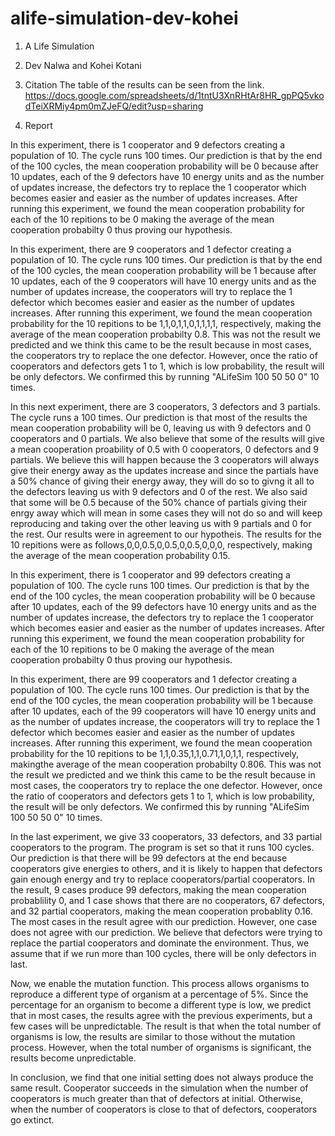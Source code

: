 # alife-simulation-dev-kohei

1. A Life Simulation

2. Dev Nalwa and Kohei Kotani

3. Citation
The table of the results can be seen from the link.
https://docs.google.com/spreadsheets/d/1tntU3XnRHtAr8HR_gpPQ5vkodTeiXRMiy4pm0mZJeFQ/edit?usp=sharing

4. Report

In this experiment, there is 1 cooperator and 9 defectors creating a
population of 10. The cycle runs 100 times. Our prediction is that by the
end of the 100 cycles, the mean cooperation probability will be 0 because
after 10 updates, each of the 9 defectors have 10 energy units and as the
number of updates increase, the defectors try to replace the 1 cooperator
which becomes easier and easier as the number of updates increases. After
running this experiment, we found the mean cooperation probability for each
of the 10 repitions to be 0 making the average of the mean cooperation
probabilty 0 thus proving our hypothesis.


In this experiment, there are 9 cooperators and 1 defector creating a
population of 10. The cycle runs 100 times. Our prediction is that by the
end of the 100 cycles, the mean cooperation probability will be 1 because
after 10 updates, each of the 9 cooperators will have 10 energy units and as the
number of updates increase, the cooperators will try to replace the 1 defector
which becomes easier and easier as the number of updates increases. After
running this experiment, we found the mean cooperation probability for the
10 repitions to be 1,1,0,1,1,0,1,1,1,1, respectively, making the average of
the mean cooperation probabilty 0.8. This was not the result we predicted
and we think this came to be the result because in most cases, the
cooperators try to replace the one defector. However, once the ratio of
cooperators and defectors gets 1 to 1, which is low probability, the result
will be only defectors. We confirmed this by running "ALifeSim 100 50 50 0"
10 times.


In this next experiment, there are 3 cooperators, 3 defectors and 3
partials. The cycle runs a 100 times. Our prediction is that most of the
results the mean cooperation probability will be 0, leaving us with 9
defectors and 0 cooperators and 0 partials. We also believe that some of
the results will give a mean cooperation proability of 0.5 with 0
cooperators, 0 defectors and 9 partials. We believe this will happen
because the 3 cooperators will always give their energy away as the updates
increase and since the partials have a 50% chance of giving their energy
away, they will do so to givng it all to the defectors leaving us with 9
defectors and 0 of the rest. We also said that some will be 0.5 because of
the 50% chance of partials giving their enrgy away which will mean in some
cases they will not do so and will keep reproducing and taking over the
other leaving us with 9 partials and 0 for the rest. Our results were in
agreement to our hypotheis. The results for the 10 repitions were as
follows,0,0,0.5,0,0.5,0,0.5,0,0,0, respectively, making the average of the
mean cooperation probability 0.15.  

In this experiment, there is 1 cooperator and 99 defectors creating a
population of 100. The cycle runs 100 times. Our prediction is that by the
end of the 100 cycles, the mean cooperation probability will be 0 because
after 10 updates, each of the 99 defectors have 10 energy units and as the
number of updates increase, the defectors try to replace the 1 cooperator
which becomes easier and easier as the number of updates increases. After
running this experiment, we found the mean cooperation probability for each
of the 10 repitions to be 0 making the average of the mean cooperation
probabilty 0 thus proving our hypothesis.

In this experiment, there are 99 cooperators and 1 defector creating a
population of 100. The cycle runs 100 times. Our prediction is that by the
end of the 100 cycles, the mean cooperation probability will be 1 because
after 10 updates, each of the 99 cooperators will have 10 energy units and
as the number of updates increase, the cooperators will try to replace the
1 defector which becomes easier and easier as the number of updates
increases. After running this experiment, we found the mean cooperation
probability for the 10 repitions to be 1,1,0.35,1,1,0.71,1,0,1,1, respectively,
makingthe average of the mean cooperation probabilty 0.806. This was not
the result we predicted and we think this came to be the result because in
most cases, the cooperators try to replace the one defector. However, once
the ratio of cooperators and defectors gets 1 to 1, which is low
probability, the result will be only defectors. We confirmed this by
running "ALifeSim 100 50 50 0" 10 times.

In the last experiment, we give 33 cooperators, 33 defectors, and 33
partial cooperators to the program. The program is set so that it runs 100
cycles. Our prediction is that there will be 99 defectors at the end
because cooperators give energies to others, and it is likely to happen that
defectors gain enough energy and try to replace cooperators/partial
cooperators. In the result, 9 cases produce 99 defectors, making the mean
cooperation probablility 0, and 1 case shows that there are no cooperators,
67 defectors, and 32 partial cooperators, making the mean cooperation
probablity 0.16. The most cases in the result agree with our
prediction. However, one case does not agree with our prediction. We
believe that defectors were trying to replace the partial cooperators and
dominate the environment. Thus, we assume that if we run more than 100
cycles, there will be only defectors in last.

Now, we enable the mutation function. This process allows organisms to
reproduce a different type of organism at a percentage of 5%. Since the
percentage for an organism to become a different type is low, we predict
that in most cases, the results agree with the previous experiments, but a
few cases will be unpredictable. The result is that when the total number
of organisms is low, the results are similar to those without the mutation
process. However, when the total number of organisms is significant, the
results become unpredictable.

In conclusion, we find that one initial setting does not always produce the
same result. Cooperator succeeds in the simulation when the number of
cooperators is much greater than that of defectors at initial. Otherwise,
when the number of cooperators is close to that of defectors, cooperators
go extinct. 
